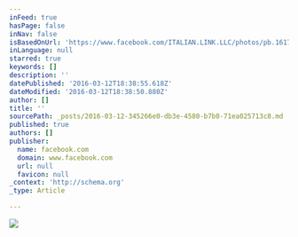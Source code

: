 ```yaml
---
inFeed: true
hasPage: false
inNav: false
isBasedOnUrl: 'https://www.facebook.com/ITALIAN.LINK.LLC/photos/pb.161750153890441.-2207520000.1457800634./847051072027009/?type=3&theater'
inLanguage: null
starred: true
keywords: []
description: ''
datePublished: '2016-03-12T18:38:55.618Z'
dateModified: '2016-03-12T18:38:50.880Z'
author: []
title: ''
sourcePath: _posts/2016-03-12-345266e0-db3e-4580-b7b0-71ea025713c8.md
published: true
authors: []
publisher:
  name: facebook.com
  domain: www.facebook.com
  url: null
  favicon: null
_context: 'http://schema.org'
_type: Article

---
```

![](https://s3-us-west-2.amazonaws.com/the-grid-img/p/ace50bade3209b079815b782b9f78c3627b48324.png)